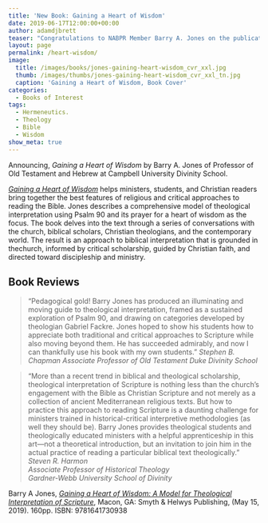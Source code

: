 ```yaml
---
title: 'New Book: Gaining a Heart of Wisdom'
date: 2019-06-17T12:00:00+00:00
author: adamdjbrett
teaser: "Congratulations to NABPR Member Barry A. Jones on the publication of Gaining a Heart of Wisdom, A Model for Theological Interpretation of Scripture."
layout: page
permalink: /heart-wisdom/
image:
  title: /images/books/jones-gaining-heart-wisdom_cvr_xxl.jpg
  thumb: /images/thumbs/jones-gaining-heart-wisdom_cvr_xxl_tn.jpg
  caption: 'Gaining a Heart of Wisdom, Book Cover'
categories:
  - Books of Interest
tags:
  - Hermeneutics.
  - Theology
  - Bible
  - Wisdom
show_meta: true  
---
```


Announcing, _Gaining a Heart of Wisdom_ by Barry A. Jones of Professor of Old Testament and Hebrew at Campbell University Divinity School.

[_Gaining a Heart of Wisdom_](https://www.helwys.com/sh-books/gaining-a-heart-of-wisdom/) helps ministers, students, and Christian readers bring together the best features of religious and critical approaches to reading the Bible. Jones describes a comprehensive model of theological interpretation using Psalm 90 and its prayer for a heart of wisdom as the focus. The book delves into the text through a series of conversations with the church, biblical scholars, Christian theologians, and the contemporary world. The result is an approach to biblical interpretation that is grounded in thechurch, informed by critical scholarship, guided by Christian faith, and directed toward discipleship and ministry.

## Book Reviews
> “Pedagogical gold! Barry Jones has produced an illuminating and moving guide to theological interpretation, framed as a sustained exploration of Psalm 90, and drawing on categories developed by theologian Gabriel Fackre. Jones hoped to show his students how to appreciate both traditional and critical approaches to Scripture while also moving beyond them. He has succeeded admirably, and now I can thankfully use his book with my own students.”
<cite>Stephen B. Chapman
Associate Professor of Old Testament
Duke Divinity School</cite>

>“More than a recent trend in biblical and theological scholarship, theological interpretation of Scripture is nothing less than the church’s engagement with the Bible as Christian Scripture and not merely as a collection of ancient Mediterranean religious texts. But how to practice this approach to reading Scripture is a daunting challenge for ministers trained in historical-critical interpretive methodologies (as well they should be). Barry Jones provides theological students and theologically educated ministers with a helpful apprenticeship in this art—not a theoretical introduction, but an invitation to join him in the actual practice of reading a particular biblical text theologically.”  
<cite>Steven R. Harmon  
Associate Professor of Historical Theology  
Gardner-Webb University School of Divinity  </cite>

Barry A Jones, [_Gaining a Heart of Wisdom: A Model for Theological Interpretation of Scripture_](https://www.helwys.com/sh-books/gaining-a-heart-of-wisdom/), Macon, GA: Smyth & Helwys Publishing, (May 15, 2019). 160pp. ISBN: 9781641730938
